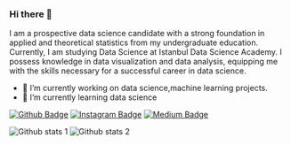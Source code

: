 ### Hi there 👋


 I am a prospective data science candidate with a strong
 foundation in applied and theoretical statistics from my
 undergraduate education. Currently, I am studying Data
 Science at Istanbul Data Science Academy. I possess
 knowledge in data visualization and data analysis, equipping
 me with the skills necessary for a successful career in data
 science.

- 🔭 I’m currently working on data science,machine learning projects.
- 🌱 I’m currently learning data science


[![Github Badge](https://img.shields.io/badge/-Github-000?style=quare&labelColor=000&logo=Github&logoColor=white&link=link)]([link](https://github.com/tugceyaziicii)) 
[![Instagram Badge](https://img.shields.io/badge/-Instagram-C13584?style=flat-quare&labelColor=C13584&logo=instagram&logoColor=white&link=link)](https://www.instagram.com/tugceyaziicii/) 
[![Medium Badge](https://img.shields.io/badge/-Medium-757575?style=flat-quare&labelColor=757575&logo=Medium&logoColor=white&link=link)](https://medium.com/@tugceyazici417) 

![Github stats 1](https://github-readme-stats.vercel.app/api?username=tugceyaziicii&show_icons=true&theme=gradient) 
![Github stats 2](https://github-readme-stats.vercel.app/api?username=tugceyaziicii&show_icons=true&theme=radical)
